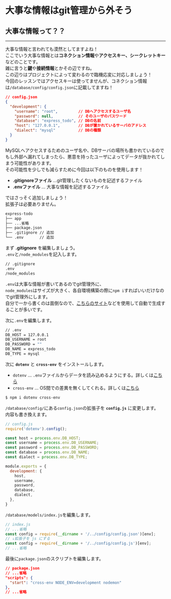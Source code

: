 # 大事な情報はgit管理から外そう

## 大事な情報って？？
---

大事な情報と言われても漠然としてますよね！  
ここでいう大事な情報とは**コネクション情報**や**アクセスキー、シークレットキー**などのことです。  
雑に言うと**鍵**や**接続情報**とかその辺ですね。  
この辺りはプロジェクトによって変わるので臨機応変に対応しましょう！  
今回のレッスンではアクセスキーは使ってませんが、コネクション情報は`/database/config/config.json`に記載してますね！
```json
// config.json
{
  "development": {
    "username": "root",         // DBへアクセスするユーザ名
    "password": null,           // そのユーザのパスワード
    "database": "express_todo", // DBの名前
    "host": "127.0.0.1",        // DBが置かれているサーバのアドレス
    "dialect": "mysql"          // DBの種類
  }
}
```

MySQLへアクセスするためのユーザ名や、DBサーバの場所も書かれているので  
もし外部へ漏れてしまったら、悪意を持ったユーザによってデータが抜かれてしまう可能性があります。  
その可能性を少しでも減らすために今回は以下のものを使用します！
- **.gitignoreファイル** ...git管理したくないものを記述するファイル
- **.envファイル** ... 大事な情報を記述するファイル

ではさっそく追加しましょう！  
拡張子は必要ありません。
```sh
express-todo
├── app
├── ...省略
├── package.json
├── .gitignore // 追加
└── .env       // 追加
```

まず **.gitignore** を編集しましょう。  
`.env`と`/node_modules`を記入します。  
```sh
// .gitignore
.env
/node_modules
```

`.env`は大事な情報が書いてあるのでgit管理外に、  
`node_modules`はサイズが大きく、各自環境構築の際に`npm i`すればいいだけなのでgit管理外にします。  
自分で一から書くのは面倒なので、[こちらのサイト](https://www.toptal.com/developers/gitignore)などを使用して自動で生成することが多いです。


次に`.env`を編集します。  
```sh
// .env
DB_HOST = 127.0.0.1
DB_USERNAME = root
DB_PASSWORD = ""
DB_NAME = express_todo
DB_TYPE = mysql
```

次に **`dotenv`** と **`cross-env`** をインストールします。  
- `dotenv` ... `.env`ファイルからデータを読み込めるようにする。詳しくは[こちら](https://www.npmjs.com/package/dotenv)
- `cross-env` ... OS間での差異を無くしてくれる。詳しくは[こちら](https://www.npmjs.com/package/cross-env)

```sh
$ npm i dotenv cross-env
```



`/database/config/`にある`config.json`の拡張子を **`config.js`** に変更します。  
内容も書き換えます。
```js
// config.js
require('dotenv').config();

const host = process.env.DB_HOST;
const username = process.env.DB_USERNAME;
const password = process.env.DB_PASSWORD;
const database = process.env.DB_NAME;
const dialect = process.env.DB_TYPE;

module.exports = {
  development: {
    host,
    username,
    password,
    database,
    dialect,
  },
}
```

`/database/models/index.js`を編集します。  
```js
// index.js
// ...省略
const config = require(__dirname + '/../config/config.json')[env];
// ↓拡張子を js にする
const config = require(__dirname + '/../config/config.js')[env];
// ...省略
```

最後に`package.json`のスクリプトを編集します。  
```json
// package.json
// ...省略
"scripts": {
  "start": "cross-env NODE_ENV=development nodemon"
},
// ...省略
```
